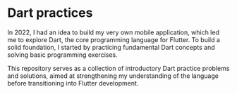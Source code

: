 # Dart practices

In 2022, I had an idea to build my very own mobile application, which led me to explore Dart, the core programming language for Flutter. To build a solid foundation, I started by practicing fundamental Dart concepts and solving basic programming exercises.

This repository serves as a collection of introductory Dart practice problems and solutions, aimed at strengthening my understanding of the language before transitioning into Flutter development.
